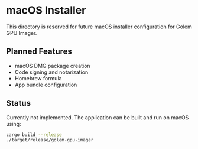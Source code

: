 # macOS Installer

This directory is reserved for future macOS installer configuration for Golem GPU Imager.

## Planned Features

- macOS DMG package creation
- Code signing and notarization
- Homebrew formula
- App bundle configuration

## Status

Currently not implemented. The application can be built and run on macOS using:

```bash
cargo build --release
./target/release/golem-gpu-imager
```